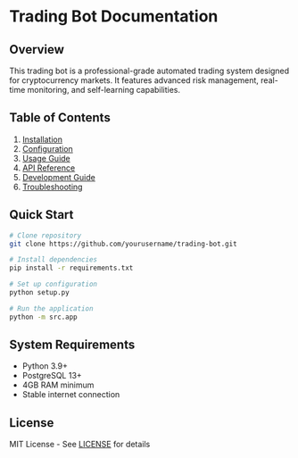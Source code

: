 # Trading Bot Documentation

## Overview
This trading bot is a professional-grade automated trading system designed for cryptocurrency markets. It features advanced risk management, real-time monitoring, and self-learning capabilities.

## Table of Contents
1. [Installation](installation.md)
2. [Configuration](configuration.md)
3. [Usage Guide](usage.md)
4. [API Reference](api/README.md)
5. [Development Guide](development/README.md)
6. [Troubleshooting](troubleshooting.md)

## Quick Start
```bash
# Clone repository
git clone https://github.com/yourusername/trading-bot.git

# Install dependencies
pip install -r requirements.txt

# Set up configuration
python setup.py

# Run the application
python -m src.app
```

## System Requirements
- Python 3.9+
- PostgreSQL 13+
- 4GB RAM minimum
- Stable internet connection

## License
MIT License - See [LICENSE](../LICENSE) for details 